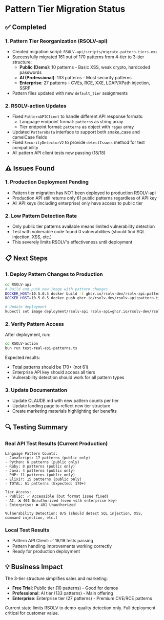 # Pattern Tier Migration Status

## ✅ Completed

### 1. Pattern Tier Reorganization (RSOLV-api)
- Created migration script: `RSOLV-api/scripts/migrate-pattern-tiers.exs`
- Successfully migrated 161 out of 170 patterns from 4-tier to 3-tier structure:
  - **Public (Demo)**: 10 patterns - Basic XSS, weak crypto, hardcoded passwords
  - **AI (Professional)**: 133 patterns - Most security patterns  
  - **Enterprise**: 27 patterns - CVEs, RCE, XXE, LDAP/XPath injection, SSRF
- Pattern files updated with new `default_tier` assignments

### 2. RSOLV-action Updates
- Fixed `PatternAPIClient` to handle different API response formats:
  - Language endpoint format: `patterns` as string array
  - Tier endpoint format: `patterns` as object with `regex` array
- Updated `PatternData` interface to support both snake_case and camelCase fields
- Fixed `SecurityDetectorV2` to provide `detectIssues` method for test compatibility
- All pattern API client tests now passing (18/18)

## ⚠️ Issues Found

### 1. Production Deployment Pending
- Pattern tier migration has NOT been deployed to production RSOLV-api
- Production API still returns only 61 public patterns regardless of API key
- All API keys (including enterprise) only have access to public tier

### 2. Low Pattern Detection Rate
- Only public tier patterns available means limited vulnerability detection
- Test with vulnerable code found 0 vulnerabilities (should find SQL injection, XSS, etc.)
- This severely limits RSOLV's effectiveness until deployment

## 📋 Next Steps

### 1. Deploy Pattern Changes to Production
```bash
cd RSOLV-api
# Build and push new image with pattern changes
DOCKER_HOST=10.5.0.5 docker build -t ghcr.io/rsolv-dev/rsolv-api:pattern-tiers-$(date +%Y%m%d-%H%M%S) .
DOCKER_HOST=10.5.0.5 docker push ghcr.io/rsolv-dev/rsolv-api:pattern-tiers-[TAG]

# Update deployment
kubectl set image deployment/rsolv-api rsolv-api=ghcr.io/rsolv-dev/rsolv-api:pattern-tiers-[TAG] -n rsolv-production
```

### 2. Verify Pattern Access
After deployment, run:
```bash
cd RSOLV-action
bun run test-real-api-patterns.ts
```

Expected results:
- Total patterns should be 170+ (not 61)
- Enterprise API key should access all tiers
- Vulnerability detection should work for all pattern types

### 3. Update Documentation
- Update CLAUDE.md with new pattern counts per tier
- Update landing page to reflect new tier structure
- Create marketing materials highlighting tier benefits

## 🔍 Testing Summary

### Real API Test Results (Current Production)
```
Language Pattern Counts:
- JavaScript: 17 patterns (public only)
- Python: 6 patterns (public only)  
- Ruby: 8 patterns (public only)
- Java: 4 patterns (public only)
- PHP: 11 patterns (public only)
- Elixir: 15 patterns (public only)
- TOTAL: 61 patterns (Expected: 170+)

Tier Access:
- Public: ✅ Accessible (but format issue fixed)
- AI: ❌ 401 Unauthorized (even with enterprise key)
- Enterprise: ❌ 401 Unauthorized

Vulnerability Detection: 0/5 (should detect SQL injection, XSS, command injection, etc.)
```

### Local Test Results
- Pattern API Client: ✅ 18/18 tests passing
- Pattern handling improvements working correctly
- Ready for production deployment

## 💡 Business Impact

The 3-tier structure simplifies sales and marketing:
- **Free Trial**: Public tier (10 patterns) - Good for demos
- **Professional**: AI tier (133 patterns) - Main offering  
- **Enterprise**: Enterprise tier (27 patterns) - Premium CVE/RCE patterns

Current state limits RSOLV to demo-quality detection only. Full deployment critical for customer value.